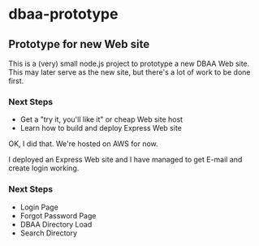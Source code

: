 <!-- Copyright (c) 2015 Garry T. Williams -->

# dbaa-prototype

## Prototype for new Web site

This is a (very) small node.js project to prototype a new DBAA Web
site.  This may later serve as the new site, but there's a lot of work
to be done first.

### Next Steps

* Get a "try it, you'll like it" or cheap Web site host
* Learn how to build and deploy Express Web site

OK, I did that.  We're hosted on AWS for now.

I deployed an Express Web site and I have managed to get E-mail and
create login working.

### Next Steps

* Login Page
* Forgot Password Page
* DBAA Directory Load
* Search Directory

<!-- vim: sw=4 sts=4 ts=8 ai et syn=markdown
-->
